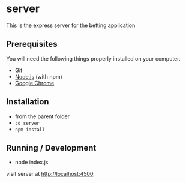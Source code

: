 # server
This is the express server for the betting application 

## Prerequisites

You will need the following things properly installed on your computer.

* [Git](https://git-scm.com/)
* [Node.js](https://nodejs.org/) (with npm)
* [Google Chrome](https://google.com/chrome/)

## Installation
*  from the parent folder
* `cd server`
* `npm install`

## Running / Development

* node index.js

visit server at [http://localhost:4500](http://localhost:4500).